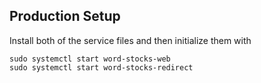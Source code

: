 ## Production Setup

Install both of the service files and then initialize them with

```
sudo systemctl start word-stocks-web
sudo systemctl start word-stocks-redirect
```
